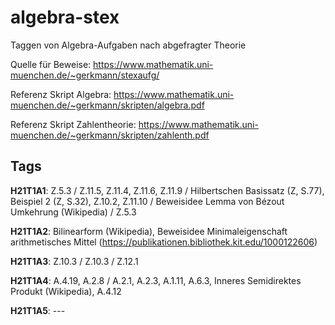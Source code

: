 # algebra-stex

Taggen von Algebra-Aufgaben nach abgefragter Theorie

Quelle für Beweise: https://www.mathematik.uni-muenchen.de/~gerkmann/stexaufg/

Referenz Skript Algebra: https://www.mathematik.uni-muenchen.de/~gerkmann/skripten/algebra.pdf

Referenz Skript Zahlentheorie: https://www.mathematik.uni-muenchen.de/~gerkmann/skripten/zahlenth.pdf

## Tags

**H21T1A1**: Z.5.3 / Z.11.5, Z.11.4, Z.11.6, Z.11.9 / Hilbertschen Basissatz (Z, S.77), Beispiel 2 (Z, S.32), Z.10.2, Z.11.10 / Beweisidee Lemma von Bézout Umkehrung (Wikipedia) / Z.5.3 

**H21T1A2**: Bilinearform (Wikipedia), Beweisidee Minimaleigenschaft arithmetisches Mittel (https://publikationen.bibliothek.kit.edu/1000122606)

**H21T1A3**: Z.10.3 / Z.10.3 / Z.12.1

**H21T1A4**: A.4.19, A.2.8 / A.2.1, A.2.3, A.1.11, A.6.3, Inneres Semidirektes Produkt (Wikipedia), A.4.12

**H21T1A5**: ---
